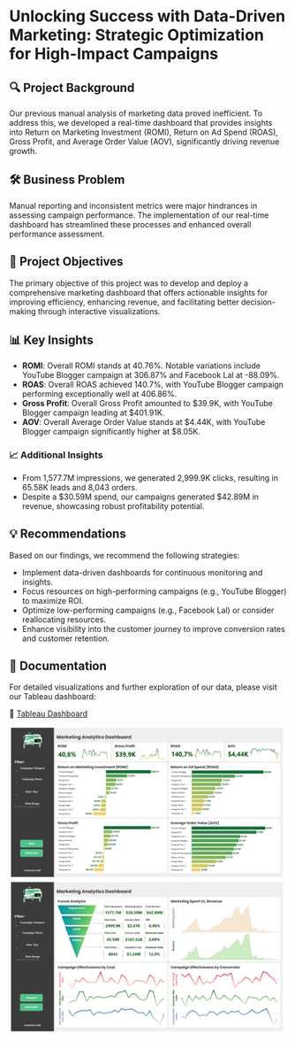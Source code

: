# Unlocking Success with Data-Driven Marketing: Strategic Optimization for High-Impact Campaigns

## 🔍 Project Background
Our previous manual analysis of marketing data proved inefficient. To address this, we developed a real-time dashboard that provides insights into Return on Marketing Investment (ROMI), Return on Ad Spend (ROAS), Gross Profit, and Average Order Value (AOV), significantly driving revenue growth.

## 🛠️ Business Problem
Manual reporting and inconsistent metrics were major hindrances in assessing campaign performance. The implementation of our real-time dashboard has streamlined these processes and enhanced overall performance assessment.

## 🎯 Project Objectives
The primary objective of this project was to develop and deploy a comprehensive marketing dashboard that offers actionable insights for improving efficiency, enhancing revenue, and facilitating better decision-making through interactive visualizations.

## 📊 Key Insights
- **ROMI**: Overall ROMI stands at 40.76%. Notable variations include YouTube Blogger campaign at 306.87% and Facebook Lal at -88.09%.
- **ROAS**: Overall ROAS achieved 140.7%, with YouTube Blogger campaign performing exceptionally well at 406.86%.
- **Gross Profit**: Overall Gross Profit amounted to $39.9K, with YouTube Blogger campaign leading at $401.91K.
- **AOV**: Overall Average Order Value stands at $4.44K, with YouTube Blogger campaign significantly higher at $8.05K.

### 📈 Additional Insights
- From 1,577.7M impressions, we generated 2,999.9K clicks, resulting in 65.58K leads and 8,043 orders.
- Despite a $30.59M spend, our campaigns generated $42.89M in revenue, showcasing robust profitability potential.

## 💡 Recommendations
Based on our findings, we recommend the following strategies:
- Implement data-driven dashboards for continuous monitoring and insights.
- Focus resources on high-performing campaigns (e.g., YouTube Blogger) to maximize ROI.
- Optimize low-performing campaigns (e.g., Facebook Lal) or consider reallocating resources.
- Enhance visibility into the customer journey to improve conversion rates and customer retention.

## 📌 Documentation
For detailed visualizations and further exploration of our data, please visit our Tableau dashboard:

🔰 [Tableau Dashboard](https://lnkd.in/gCscPGjG)

![Dashboard Page 1](KPI%20Marketing.png)
![Dashboard Page 2](Funnel%20Analysis.png)


